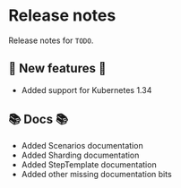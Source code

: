 # Release notes

Release notes for `TODO`.

<!--
## ‼️ Breaking changes ‼️

## ✨ UI changes ✨

## ⭐ Examples ⭐

## ⛵ Tutorials ⛵

## 🔧 Fixes 🔧

## 📚 Docs 📚

## 🎸 Misc 🎸
-->

## 💫 New features 💫

- Added support for Kubernetes 1.34

## 📚 Docs 📚

- Added Scenarios documentation
- Added Sharding documentation
- Added StepTemplate documentation
- Added other missing documentation bits
